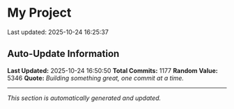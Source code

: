 # My Project


Last updated: 2025-10-24 16:25:37
































































































































































































































































































































































































































































































































































































































































































































































































































































































































































































































































































































































































































































































































































































































































































































































































































## Auto-Update Information

**Last Updated:** 2025-10-24 16:50:50
**Total Commits:** 1177
**Random Value:** 5346
**Quote:** _Building something great, one commit at a time._

---
_This section is automatically generated and updated._
